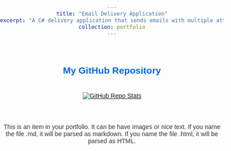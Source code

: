 ```yaml
---
title: "Email Delivery Application"
excerpt: "A C# delivery application that sends emails with multiple attachments<br/><img src='/images/Email_Delivery.png'>"
collection: portfolio
---
```


<!DOCTYPE html>
<html lang="en">
<head>
    <meta charset="UTF-8">
    <meta name="viewport" content="width=device-width, initial-scale=1.0">
    <style>
        body {
            font-family: Arial, sans-serif;
            margin: 0;
            padding: 0;
            color: #333;
            text-align: center;
        }
        main {
            padding: 20px;
        }
        h2 {
            color: #0366d6; /* GitHub’s color */
        }
        img {
            max-width: 100%;
            height: auto;
            margin: 20px 0;
        }
    </style>
</head>
<body>
    <main>
        <!-- GitHub Repository Stats Card -->
        <section>
            <h2>My GitHub Repository</h2>
            <a href="https://github.com/chrislogann/Email_Delivery" target="_blank">
                <img src="https://github-readme-stats.vercel.app/api/pin/?username=chrislogann&repo=Email_Delivery" alt="GitHub Repo Stats" />
            </a>
        </section>
    </main>
</body>
</html>




This is an item in your portfolio. It can be have images or nice text. If you name the file .md, it will be parsed as markdown. If you name the file .html, it will be parsed as HTML. 
